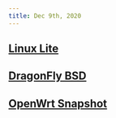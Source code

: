 ```yaml
---
title: Dec 9th, 2020
---
```


## ##
## [Linux Lite](https://www.linuxliteos.com/mirrors.php)
## [DragonFly BSD](https://www.dragonflybsd.org/)
## [OpenWrt Snapshot](https://github.com/garypang13/Actions-OpenWrt)
